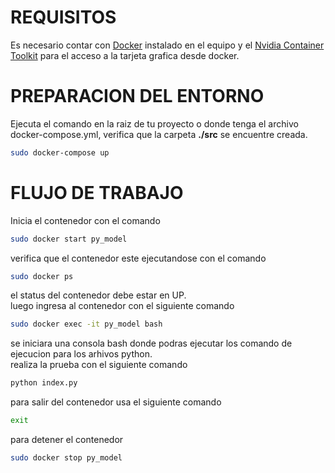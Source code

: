 # REQUISITOS

Es necesario contar con [Docker](https://docs.docker.com/) instalado en el equipo y el [Nvidia Container Toolkit](https://docs.nvidia.com/datacenter/cloud-native/container-toolkit/latest/install-guide.html#installing-the-nvidia-container-toolkit) para el acceso a la tarjeta grafica desde docker.

# PREPARACION DEL ENTORNO

Ejecuta el comando en la raiz de tu proyecto o donde tenga el archivo docker-compose.yml, verifica que la carpeta **./src** se encuentre creada.

```bash
sudo docker-compose up
```

# FLUJO DE TRABAJO

Inicia el contenedor con el comando

```bash
sudo docker start py_model
```

verifica que el contenedor este ejecutandose con el comando

```bash
sudo docker ps
```

el status del contenedor debe estar en UP.  
luego ingresa al contenedor con el siguiente comando

```bash
sudo docker exec -it py_model bash
```

se iniciara una consola bash donde podras ejecutar los comando de ejecucion para los arhivos python.  
realiza la prueba con el siguiente comando

```bash
python index.py
```

para salir del contenedor usa el siguiente comando

```bash
exit
```

para detener el contenedor

```bash
sudo docker stop py_model
```
